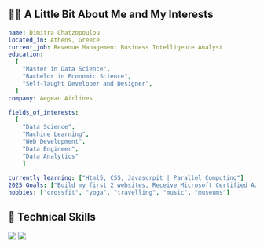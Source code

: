 ## 👩‍💻 A Little Bit About Me and My Interests
```yaml
name: Dimitra Chatzopoulou
located_in: Athens, Greece
current_job: Revenue Management Business Intelligence Analyst
education:
  [
    "Master in Data Science",
    "Bachelor in Economic Science",
    "Self-Taught Developer and Designer",
  ]
company: Aegean Airlines

fields_of_interests:
  [
    "Data Science",
    "Machine Learning",
    "Web Development",
    "Data Engineer",
    "Data Analytics" 
    ]
 
currently_learning: ["Html5, CSS, Javascrpit | Parallel Computing"]
2025 Goals: ["Build my first 2 websites, Receive Microsoft Certified Azure Data Engineer Associate DP203 "]
hobbies: ["crossfit", "yoga", "travelling", "music", "museums"]
```
## 🚀  Technical Skills

<img src="https://cdn.jsdelivr.net/gh/devicons/devicon@latest/icons/python/python-original-wordmark.svg" />
<img src="https://cdn.jsdelivr.net/gh/devicons/devicon@latest/icons/jira/jira-original.svg" />

          
